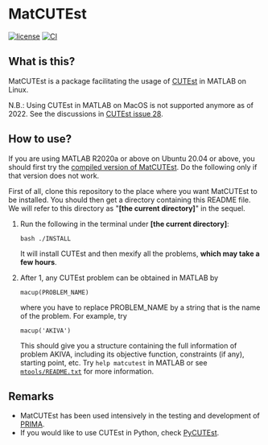 # MatCUTEst

[![license](https://img.shields.io/badge/license-LGPLv3+-blue)](https://github.com/equipez/matcutest/blob/main/LICENCE.txt)
[![CI](https://github.com/equipez/matcutest/actions/workflows/ci.yml/badge.svg)](https://github.com/equipez/matcutest/actions/workflows/ci.yml)

## What is this?

MatCUTEst is a package facilitating the usage of [CUTEst](https://github.com/ralna/CUTEst) in MATLAB on Linux.

N.B.: Using CUTEst in MATLAB on MacOS is not supported anymore as of 2022. See the discussions in [CUTEst issue 28](https://github.com/ralna/CUTEst/issues/28).


## How to use?

If you are using MATLAB R2020a or above on Ubuntu 20.04 or above, you should first try the
[compiled version of MatCUTEst](https://github.com/equipez/matcutest_compiled). Do the following
only if that version does not work.

First of all, clone this repository to the place where you want MatCUTEst to be installed.
You should then get a directory containing this README file.
We will refer to this directory as "**[the current directory]**" in the sequel.

1. Run the following in the terminal under **[the current directory]**:

    ```
    bash ./INSTALL
    ```

   It will install CUTEst and then mexify all the problems, **which may take a few hours**.

2. After 1, any CUTEst problem can be obtained in MATLAB by

   ```
   macup(PROBLEM_NAME)
   ```

   where you have to replace PROBLEM_NAME by a string that is the name
   of the problem. For example, try

   ```
   macup('AKIVA')
   ```

   This should give you a structure containing the full information of
   problem AKIVA, including its objective function, constraints (if any),
   starting point, etc. Try `help matcutest` in MATLAB or see [`mtools/README.txt`](mtools/README.txt)
   for more information.

## Remarks

- MatCUTEst has been used intensively in the testing and development of [PRIMA](http://www.libprima.net).
- If you would like to use CUTEst in Python, check [PyCUTEst](https://github.com/jfowkes/pycutest).
